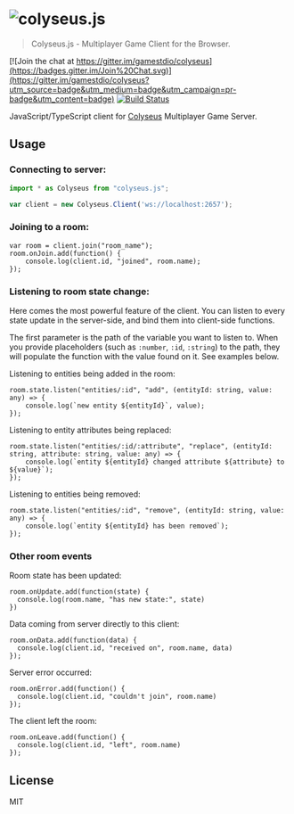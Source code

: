 # ![colyseus.js](https://github.com/gamestdio/colyseus/blob/master/media/header.png?raw=true)
> Colyseus.js - Multiplayer Game Client for the Browser.

[![Join the chat at https://gitter.im/gamestdio/colyseus](https://badges.gitter.im/Join%20Chat.svg)](https://gitter.im/gamestdio/colyseus?utm_source=badge&utm_medium=badge&utm_campaign=pr-badge&utm_content=badge)
[![Build Status](https://secure.travis-ci.org/gamestdio/colyseus.js.png?branch=master)](http://travis-ci.org/gamestdio/colyseus.js)

JavaScript/TypeScript client for
[Colyseus](https://github.com/gamestdio/colyseus) Multiplayer Game Server.

## Usage

### Connecting to server:

```javascript
import * as Colyseus from "colyseus.js";

var client = new Colyseus.Client('ws://localhost:2657');
```

### Joining to a room:

```
var room = client.join("room_name");
room.onJoin.add(function() {
    console.log(client.id, "joined", room.name);
});
```

### Listening to room state change:

Here comes the most powerful feature of the client. You can listen to every state update in the server-side, and bind them into client-side functions.

The first parameter is the path of the variable you want to listen to. When you provide placeholders (such as `:number`, `:id`, `:string`) to the path, they will populate the function with the value found on it. See examples below.

Listening to entities being added in the room:

```
room.state.listen("entities/:id", "add", (entityId: string, value: any) => {
    console.log(`new entity ${entityId}`, value);
});
```

Listening to entity attributes being replaced:

```
room.state.listen("entities/:id/:attribute", "replace", (entityId: string, attribute: string, value: any) => {
    console.log(`entity ${entityId} changed attribute ${attribute} to ${value}`);
});
```

Listening to entities being removed:

```
room.state.listen("entities/:id", "remove", (entityId: string, value: any) => {
    console.log(`entity ${entityId} has been removed`);
});
```

### Other room events

Room state has been updated:

```
room.onUpdate.add(function(state) {
  console.log(room.name, "has new state:", state)
})
```

Data coming from server directly to this client:

```
room.onData.add(function(data) {
  console.log(client.id, "received on", room.name, data)
});
```

Server error occurred:

```
room.onError.add(function() {
  console.log(client.id, "couldn't join", room.name)
});
```

The client left the room:

```
room.onLeave.add(function() {
  console.log(client.id, "left", room.name)
});
```

## License

MIT
